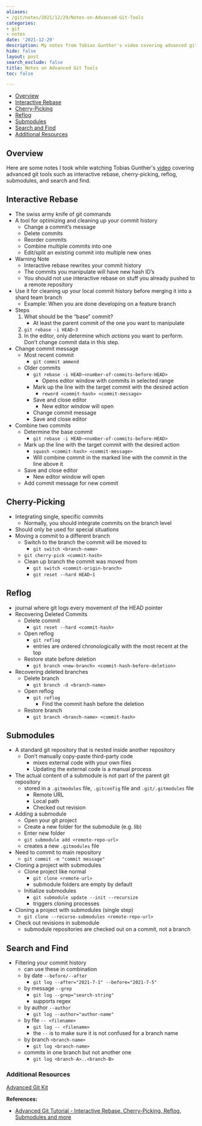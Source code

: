 ```yaml
---
aliases:
- /git/notes/2021/12/29/Notes-on-Advanced-Git-Tools
categories:
- git
- notes
date: '2021-12-29'
description: My notes from Tobias Gunther's video covering advanced git tools.
hide: false
layout: post
search_exclude: false
title: Notes on Advanced Git Tools
toc: false

---
```


* [Overview](#overview)
* [Interactive Rebase](#interactive-rebase)
* [Cherry-Picking](#cherry-picking)
* [Reflog](#reflog)
* [Submodules](#submodules)
* [Search and Find](#search-and-find)
* [Additional Resources](#additional-resources)



## Overview

Here are some notes I took while watching Tobias Gunther's [video](https://www.youtube.com/watch?v=qsTthZi23VE) covering advanced git tools such as interactive rebase, cherry-picking, reflog, submodules, and search and find.



## Interactive Rebase

- The swiss army knife of git commands
- A tool for optimizing and cleaning up your commit history
    - Change a commit’s message
    - Delete commits
    - Reorder commits
    - Combine multiple commits into one
    - Edit/split an existing commit into multiple new ones
- Warning Note
    - Interactive rebase rewrites your commit history
    - The commits you manipulate will have new hash ID’s
    - You should not use interactive rebase on stuff you already pushed to a remote repository
- Use it for cleaning up your local commit history before merging it into a shard team branch
    - Example: When you are done developing on a feature branch
- Steps
    1. What should be the “base” commit?
        - At least the parent commit of the one you want to manipulate
    2. `git rebase -i HEAD~3`
    3. In the editor, only determine which *actions* you want to perform. Don’t change commit data in this step.
- Change commit message
    - Most recent commit
        - `git commit ammend`
    - Older commits
        - `git rebase -i HEAD~<number-of-commits-before-HEAD>`
            - Opens editor window with commits in selected range
        - Mark up the line with the target commit with the desired action
            - `reword <commit-hash> <commit-message>`
        - Save and close editor
            - New editor window will open
        - Change commit message
        - Save and close editor
- Combine two commits
    - Determine the base commit
        - `git rebase -i HEAD~<number-of-commits-before-HEAD>`
    - Mark up the line with the target commit with the desired action
        - `squash <commit-hash> <commit-message>`
        - Will combine commit in the marked line with the commit in the line above it
    - Save and close editor
        - New editor window will open
    - Add commit message for new commit

## Cherry-Picking

- Integrating single, specific commits
    - Normally, you should integrate commits on the branch level
- Should only be used for special situations
- Moving a commit to a different branch
    - Switch to the branch the commit will be moved to
        - `git switch <branch-name>`
    - `git cherry-pick <commit-hash>`
    - Clean up branch the commit was moved from
        - `git switch <commit-origin-branch>`
        - `git reset --hard HEAD~1`

## Reflog

- journal where git logs every movement of the HEAD pointer
- Recovering Deleted Commits
    - Delete commit
        - `git reset --hard <commit-hash>`
    - Open reflog
        - `git reflog`
        - entries are ordered chronologically with the most recent at the top
    - Restore state before deletion
        - `git branch <new-branch> <commit-hash-before-deletion>`
- Recovering deleted branches
    - Delete branch
        - `git branch -d <branch-name>`
    - Open reflog
        - `git reflog`
            - Find the commit hash before the deletion
    - Restore branch
        - `git branch <branch-name> <commit-hash>`
    

## Submodules

- A standard git repository that is nested inside another repository
    - Don’t manually copy-paste third-party code
        - mixes external code with your own files
        - Updating the external code is a manual process
- The actual content of a submodule is not part of the parent git repository
    - stored in a `.gitmodules` file, `.gitconfig` file and `.git/.gitmodules` file
        - Remote URL
        - Local path
        - Checked out revision
- Adding a submodule
    - Open your git project
    - Create a new folder for the submodule (e.g. lib)
    - Enter new folder
    - `git submodule add <remote-repo-url>`
    - creates a new `.gitmodules` file
- Need to commit to main repository
    - `git commit -m "commit message"`
- Cloning a project with submodules
    - Clone project like normal
        - `git clone <remote-url>`
        - submodule folders are empty by default
    - Initialize submodules
        - `git submodule update --init --recursize`
        - triggers cloning processes
- Cloning a project with submodules (single step)
    - `git clone --recurse-submodules <remote-repo-url>`
- Check out revisions in submodule
    - submodule repositories are checked out on a commit, not a branch

## Search and Find

- Filtering your commit history
    - can use these in combination
    - by date `--before/--after`
        - `git log --after="2021-7-1" --before="2021-7-5"`
    - by message `--grep`
        - `git log --grep="search-string"`
        - supports regex
    - by author `--author`
        - `git log --author="author-name"`
    - by file `-- <filename>`
        - `git log -- <filename>`
        - the `--`   is to make sure it is not confused for a branch name
    - by branch `<branch-name>`
        - `git log <branch-name>`
    - commits in one branch but not another one
        - `git log <branch-A>..<branch-B>`
    
    

### Additional Resources

[Advanced Git Kit](https://www.git-tower.com/learn/git/advanced-git-kit/)




**References:**

* [Advanced Git Tutorial - Interactive Rebase, Cherry-Picking, Reflog, Submodules and more](https://www.youtube.com/watch?v=qsTthZi23VE)


